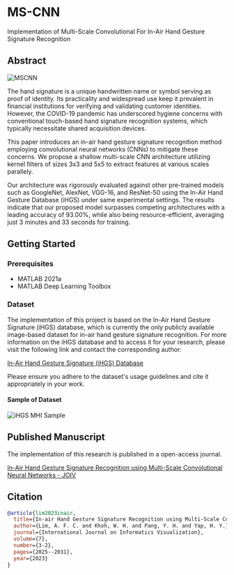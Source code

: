 # MS-CNN
Implementation of Multi-Scale Convolutional For In-Air Hand Gesture Signature Recognition 

## Abstract
![MSCNN](https://alvinlfc.com/image/mscnn/mscnn.jpg)

The hand signature is a unique handwritten name or symbol serving as proof of identity. Its practicality and widespread use keep it prevalent in financial institutions for verifying and validating customer identities. However, the COVID-19 pandemic has underscored hygiene concerns with conventional touch-based hand signature recognition systems, which typically necessitate shared acquisition devices.

This paper introduces an in-air hand gesture signature recognition method employing convolutional neural networks (CNNs) to mitigate these concerns. We propose a  shallow multi-scale CNN architecture utilizing kernel filters of sizes 3x3 and 5x5 to extract features at various scales parallely. 

Our architecture was rigorously evaluated against other pre-trained models such as GoogleNet, AlexNet, VGG-16, and ResNet-50 using the In-Air Hand Gesture Database (iHGS) under same experimental settings. The results indicate that our proposed model surpasses competing architectures with a leading accuracy of 93.00%, while also being resource-efficient, averaging just 3 minutes and 33 seconds for training.


## Getting Started

### Prerequisites
- MATLAB 2021a
- MATLAB Deep Learning Toolbox

### Dataset

The implementation of this project is based on the In-Air Hand Gesture Signature (iHGS) database, which is currently the only publicly available image-based dataset for in-air hand gesture signature recognition.
For more information on the iHGS database and to access it for your research, please visit the following link and contact the corresponding author:

[In-Air Hand Gesture Signature (iHGS) Database](https://www.ncbi.nlm.nih.gov/pmc/articles/PMC10439358/)

Please ensure you adhere to the dataset's usage guidelines and cite it appropriately in your work.

#### Sample of Dataset
![iHGS MHI Sample](https://alvinlfc.com/image/mscnn/sample.jpg)

## Published Manuscript

The implementation of this research is published in a open-access journal.

[In-Air Hand Gesture Signature Recognition using Multi-Scale Convolutional Neural Networks - JOIV](https://joiv.org/index.php/joiv/article/view/2359)


## Citation 
```bibtex
@article{lim2023inair,
  title={In-air Hand Gesture Signature Recognition using Multi-Scale Convolutional Neural Networks},
  author={Lim, A. F. C. and Khoh, W. H. and Pang, Y. H. and Yap, H. Y.},
  journal={International Journal on Informatics Visualization},
  volume={7},
  number={3-2},
  pages={2025--2031},
  year={2023}
}

